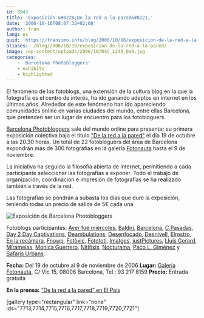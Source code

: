 ```yaml
---
id: 8943
title: 'Exposición &#8220;De la red a la pared&#8221;'
date: '2006-10-16T08:07:32+02:00'
author: fran
lang: es
guid: 'https://fransimo.info/blog/2006/10/16/exposicion-de-la-red-a-la-pared/'
aliases:  /blog/2006/10/16/exposicion-de-la-red-a-la-pared/
image: /wp-content/uploads/2006/10/DSC_1245_DxO.jpg
categories:
    - 'Barcelona Photobloggers'
    - exhibits
    - highlighted
---
```


El fenómeno de los fotoblogs, una extensión de la cultura blog en la que la fotografía es el centro de interés, ha ido ganando adeptos en internet en los últimos años. Alrededor de este fenómeno han ido apareciendo comunidades online en varias ciudades del mundo, entre ellas Barcelona, que pretenden ser un lugar de encuentro para los fotobloguers.

<a href="http://barcelonaphotobloggers.org/">Barcelona Photobloggers</a> sale del mundo online para presentar su primera exposición colectiva bajo el título <a href="http://web.mac.com/santiagogarces/iWeb/fotonautaesp/exposiciones/B6DFE02E-5489-4D82-834E-0189286E691C.html">"De la red a la pared"</a> el día 19 de octubre a las 20.30 horas. Un total de 22 fotobloguers del área de Barcelona expondrán más de 300 fotografías en la galería <a href="http://www.fotonauta.com/">Fotonauta</a> hasta el 9 de noviembre.

La iniciativa ha seguido la filosofía abierta de internet, permitiendo a cada participante seleccionar las fotografías a exponer. Todo el trabajo de organización, coordinación e impresión de fotografías se ha realizado también a través de la red.

Las fotografías se pondrán a subasta los días que dure la exposición, teniendo todas un precio de salida de 5€ cada una.

<img alt="Exposición de Barcelona Photobloggers" src="https://fransimo.info/wp-content/uploads/2016/02/exposicionbcnphotobloggers.jpg" class="aligncenter" />

Fotoblogs participantes: <a href="http://www.ayerfuemiercoles.com/">Ayer fue miércoles</a>, <a href="http://www.baldiri.net/">Baldiri</a>, <a href="http://barcelona.visualblogging.com/">Barcelona</a>, <a href="http://www.fotocpasadas.blogspot.com/">C.Pasadas</a>, <a href="http://sebastian.yepes.in/">Day 2 Day Captivations</a>, <a href="http://papalimbo.my-expressions.com/">Deambulations</a>, <a href="http://www.desenfocado.com/">Desenfocado</a>, <a href="http://www.desnivell.com/">Desnivell</a>, <a href="http://www.elrostro.com/">Elrostro</a>, <a href="http://www.enlarecamara.com/">En la recámara</a>, <a href="http://www.fnowp.blogspot.com/">Fnowp</a>, <a href="http://www.fotoxic.org/">Fotòxic</a>, <a href="http://www.fotototi.blogspot.com/">Fotototi</a>, <a href="http://www.imatges.net/">Imatges</a>, <a href="http://justpictures.inhubi.com/">justPictures</a>, <a href="http://www.lluisgerard.com/">Lluís Gerard</a>, <a href="http://www.miramela.com/fotoblog/">Míramelas</a>, <a href="http://monica-guerrero.blogspot.com/">Monica Guerrero</a>, <a href="http://www.nitifixis.com/">Nitifixis</a>, <a href="http://www.marceloaurelio.com/nocturama/">Nocturama</a>, <a href="http://pacolopez.blogspot.com/">Paco L. Giménez</a> y <a href="http://safarisurbans.blogspot.com/">Safaris Urbans</a>.

<strong>Fecha:</strong> Del 19 de octubre al 9 de noviembre de 2006
<strong>Lugar:</strong> <a href="http://www.fotonauta.com/">Galería Fotonauta</a>, C/ Vic 15, 08006 Barcelona, Tel.: 93 217 8159
<strong>Precio:</strong> Entrada gratuita

<strong>En la prensa:</strong> <a href="http://fransimo.info/blog/2006/10/19/de-la-red-a-la-pared-en-el-pais/">“De la red a la pared” en El País</a>

[gallery type="rectangular" link="none" ids="7713,7714,7715,7716,7717,7718,7719,7720,7721"]